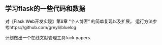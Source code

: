 ## 学习flask的一些代码和数据
   对《Flask Web开发实现》第8章 “个人博客” 的简单复现以及扩展。
   运行方法参考https://github.com/greyli/bluelog
   
   计划做出一个在线文献管理工具fuck papers.
   
   

